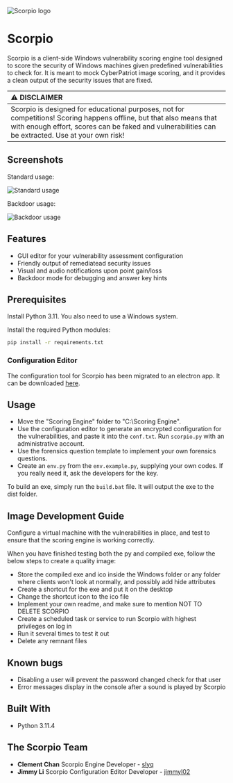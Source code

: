 ![Scorpio logo](https://drive.google.com/uc?export=view&id=1nvj9XO6RMVa9YdkFLhZKwaxZeizdWCpS)

# Scorpio

Scorpio is a client-side Windows vulnerability scoring engine tool designed to score the security of Windows machines given predefined vulnerabilities to check for. It is meant to mock CyberPatriot image scoring, and it provides a clean output of the security issues that are fixed.

| :warning: DISCLAIMER                                                                                                                                                                                                      |
|:--------------------------------------------------------------------------------------------------------------------------------------------------------------------------------------------------------------------------|
| Scorpio is designed for educational purposes, not for competitions! Scoring happens offline, but that also means that with enough effort, scores can be faked and vulnerabilities can be extracted. Use at your own risk! |

## Screenshots

Standard usage:

![Standard usage](https://drive.google.com/uc?export=view&id=1rRZL0NkVnDfVWVCmW3Xtx7ogT-_EvgM4)

Backdoor usage:

![Backdoor usage](https://drive.google.com/uc?export=view&id=1JlYWMuCj8_4x_6S0_IPYEGHgv7HKJoRm)

## Features

- GUI editor for your vulnerability assessment configuration
- Friendly output of remediatead security issues
- Visual and audio notifications upon point gain/loss
- Backdoor mode for debugging and answer key hints

## Prerequisites

Install Python 3.11. You also need to use a Windows system.

Install the required Python modules:

```sh
pip install -r requirements.txt
```

### Configuration Editor

The configuration tool for Scorpio has been migrated to an electron app. It can be downloaded [here](https://drive.google.com/file/d/1WGncgS5qvgRrWK09IVnO-MkPiYfeC9ao/view?usp=sharing).

## Usage

* Move the "Scoring Engine" folder to "C:\Scoring Engine".
* Use the configuration editor to generate an encrypted configuration for the vulnerabilities, and paste it into the `conf.txt`. Run `scorpio.py` with an administrative account.
* Use the forensics question template to implement your own forensics questions.
* Create an `env.py` from the `env.example.py`, supplying your own codes. If you really need it, ask the developers for the key.

To build an exe, simply run the `build.bat` file. It will output the exe to the dist folder.

## Image Development Guide

Configure a virtual machine with the vulnerabilities in place, and test to ensure that the scoring engine is working correctly.

When you have finished testing both the py and compiled exe, follow the below steps to create a quality image:
* Store the compiled exe and ico inside the Windows folder or any folder where clients won't look at normally, and possibly add hide attributes
* Create a shortcut for the exe and put it on the desktop
* Change the shortcut icon to the ico file
* Implement your own readme, and make sure to mention NOT TO DELETE SCORPIO
* Create a scheduled task or service to run Scorpio with highest privileges on log in
* Run it several times to test it out
* Delete any remnant files

## Known bugs

* Disabling a user will prevent the password changed check for that user
* Error messages display in the console after a sound is played by Scorpio

## Built With

* Python 3.11.4

## The Scorpio Team

* **Clement Chan** Scorpio Engine Developer - [slyq](https://github.com/slyq)
* **Jimmy Li** Scorpio Configuration Editor Developer - [jimmyl02](https://github.com/jimmyl02)
